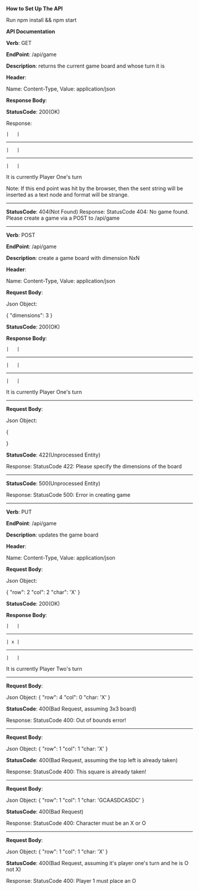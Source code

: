 **How to Set Up The API**

Run npm install && npm start

**API Documentation**                  

**Verb**: GET

**EndPoint**: /api/game

**Description**: returns the current game board and whose turn it is

**Header**:

Name: Content-Type, Value: application/json

**Response Body**:

**StatusCode**: 200(OK)

Response:

    |   |  
  ---------
    |   |  
  ---------
    |   | 

It is currently Player One's turn

Note: If this end point was hit by the browser, then the sent string will be inserted as a text node and format will be strange.

---------

**StatusCode**: 404(Not Found)
Response: StatusCode 404: No game found. Please create a game via a POST to /api/game


---------------------------------------

**Verb**: POST

**EndPoint**: /api/game

**Description**: create a game board with dimension NxN

**Header**:

Name: Content-Type, Value: application/json


**Request Body**:

Json Object:

{
  "dimensions": 3
}

**StatusCode**: 200(OK)

**Response Body**:

    |   |  
  ---------
    |   |  
  ---------
    |   | 
  
It is currently Player One's turn

---------

**Request Body**:

Json Object:

{
  
}

**StatusCode**: 422(Unprocessed Entity)

Response: StatusCode 422: Please specify the dimensions of the board

---------

**StatusCode**: 500(Unprocessed Entity)

Response: StatusCode 500: Error in creating game

-----------------------------------

**Verb**: PUT

**EndPoint**: /api/game

**Description**: updates the game board

**Header**:

Name: Content-Type, Value: application/json


**Request Body**:

Json Object:

{
  "row": 2
  "col": 2
  "char": 'X'
}

**StatusCode**: 200(OK)

**Response Body**:

    |   |  
  ---------
    | x |  
  ---------
    |   | 

It is currently Player Two's turn

---------

**Request Body**:


Json Object:
{
  "row": 4
  "col": 0
  "char: 'X'
}

**StatusCode**: 400(Bad Request, assuming 3x3 board)

Response: StatusCode 400: Out of bounds error!

---------
**Request Body**:

Json Object:
{
  "row": 1
  "col": 1
  "char: 'X'
}

**StatusCode**: 400(Bad Request, assuming the top left is already taken)

Response: StatusCode 400: This square is already taken!

---------

**Request Body**:

Json Object:
{
  "row": 1
  "col": 1
  "char: 'GCAASDCASDC'
}

**StatusCode**: 400(Bad Request)

Response: StatusCode 400: Character must be an X or O

---------

**Request Body**:

Json Object:
{
  "row": 1
  "col": 1
  "char: 'X'
}

**StatusCode**: 400(Bad Request, assuming it's player one's turn and he is O not X)

Response: StatusCode 400: Player 1 must place an O
